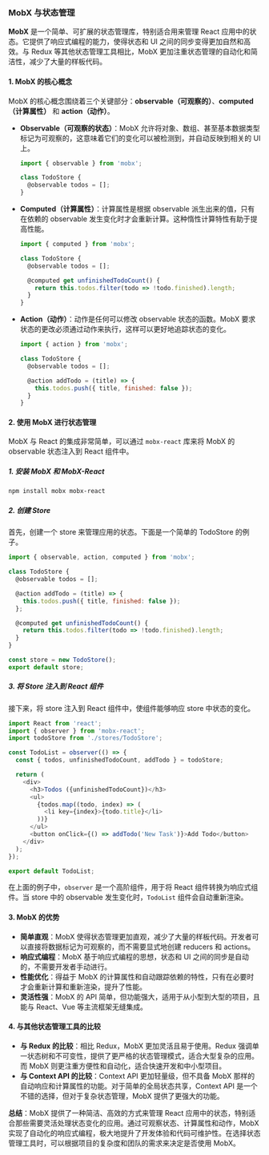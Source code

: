 ### MobX 与状态管理

**MobX** 是一个简单、可扩展的状态管理库，特别适合用来管理 React 应用中的状态。它提供了响应式编程的能力，使得状态和 UI 之间的同步变得更加自然和高效。与 Redux 等其他状态管理工具相比，MobX 更加注重状态管理的自动化和简洁性，减少了大量的样板代码。

#### 1. MobX 的核心概念

MobX 的核心概念围绕着三个关键部分：**observable（可观察的）**、**computed（计算属性）** 和 **action（动作）**。

- **Observable（可观察的状态）**：MobX 允许将对象、数组、甚至基本数据类型标记为可观察的，这意味着它们的变化可以被检测到，并自动反映到相关的 UI 上。
  
  ```javascript
  import { observable } from 'mobx';

  class TodoStore {
    @observable todos = [];
  }
  ```

- **Computed（计算属性）**：计算属性是根据 observable 派生出来的值，只有在依赖的 observable 发生变化时才会重新计算。这种惰性计算特性有助于提高性能。

  ```javascript
  import { computed } from 'mobx';

  class TodoStore {
    @observable todos = [];

    @computed get unfinishedTodoCount() {
      return this.todos.filter(todo => !todo.finished).length;
    }
  }
  ```

- **Action（动作）**：动作是任何可以修改 observable 状态的函数。MobX 要求状态的更改必须通过动作来执行，这样可以更好地追踪状态的变化。

  ```javascript
  import { action } from 'mobx';

  class TodoStore {
    @observable todos = [];

    @action addTodo = (title) => {
      this.todos.push({ title, finished: false });
    }
  }
  ```

#### 2. 使用 MobX 进行状态管理

MobX 与 React 的集成非常简单，可以通过 `mobx-react` 库来将 MobX 的 observable 状态注入到 React 组件中。

##### 1. 安装 MobX 和 MobX-React

```bash
npm install mobx mobx-react
```

##### 2. 创建 Store

首先，创建一个 store 来管理应用的状态。下面是一个简单的 TodoStore 的例子。

```javascript
import { observable, action, computed } from 'mobx';

class TodoStore {
  @observable todos = [];

  @action addTodo = (title) => {
    this.todos.push({ title, finished: false });
  };

  @computed get unfinishedTodoCount() {
    return this.todos.filter(todo => !todo.finished).length;
  }
}

const store = new TodoStore();
export default store;
```

##### 3. 将 Store 注入到 React 组件

接下来，将 store 注入到 React 组件中，使组件能够响应 store 中状态的变化。

```javascript
import React from 'react';
import { observer } from 'mobx-react';
import todoStore from './stores/TodoStore';

const TodoList = observer(() => {
  const { todos, unfinishedTodoCount, addTodo } = todoStore;

  return (
    <div>
      <h3>Todos ({unfinishedTodoCount})</h3>
      <ul>
        {todos.map((todo, index) => (
          <li key={index}>{todo.title}</li>
        ))}
      </ul>
      <button onClick={() => addTodo('New Task')}>Add Todo</button>
    </div>
  );
});

export default TodoList;
```

在上面的例子中，`observer` 是一个高阶组件，用于将 React 组件转换为响应式组件。当 store 中的 observable 发生变化时，`TodoList` 组件会自动重新渲染。

#### 3. MobX 的优势

- **简单直观**：MobX 使得状态管理更加直观，减少了大量的样板代码。开发者可以直接将数据标记为可观察的，而不需要显式地创建 reducers 和 actions。
- **响应式编程**：MobX 基于响应式编程的思想，状态和 UI 之间的同步是自动的，不需要开发者手动进行。
- **性能优化**：得益于 MobX 的计算属性和自动跟踪依赖的特性，只有在必要时才会重新计算和重新渲染，提升了性能。
- **灵活性强**：MobX 的 API 简单，但功能强大，适用于从小型到大型的项目，且能与 React、Vue 等主流框架无缝集成。

#### 4. 与其他状态管理工具的比较

- **与 Redux 的比较**：相比 Redux，MobX 更加灵活且易于使用。Redux 强调单一状态树和不可变性，提供了更严格的状态管理模式，适合大型复杂的应用。而 MobX 则更注重方便性和自动化，适合快速开发和中小型项目。
- **与 Context API 的比较**：Context API 更加轻量级，但不具备 MobX 那样的自动响应和计算属性的功能。对于简单的全局状态共享，Context API 是一个不错的选择，但对于复杂状态管理，MobX 提供了更强大的功能。

**总结**：MobX 提供了一种简洁、高效的方式来管理 React 应用中的状态，特别适合那些需要灵活处理状态变化的应用。通过可观察状态、计算属性和动作，MobX 实现了自动化的响应式编程，极大地提升了开发体验和代码可维护性。在选择状态管理工具时，可以根据项目的复杂度和团队的需求来决定是否使用 MobX。